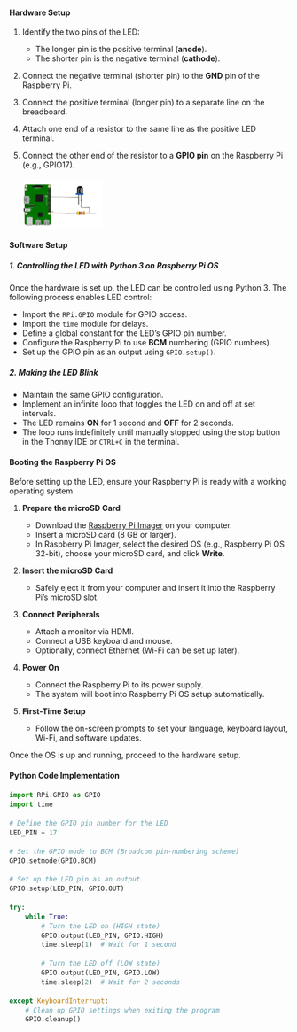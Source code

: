 
#### Hardware Setup
1. Identify the two pins of the LED:  
   - The longer pin is the positive terminal (**anode**).  
   - The shorter pin is the negative terminal (**cathode**).  
2. Connect the negative terminal (shorter pin) to the **GND** pin of the Raspberry Pi.  
3. Connect the positive terminal (longer pin) to a separate line on the breadboard.  
4. Attach one end of a resistor to the same line as the positive LED terminal.  
5. Connect the other end of the resistor to a **GPIO pin** on the Raspberry Pi (e.g., GPIO17).  

   <div><img src="./images/diagram.jpeg" alt="re-entrance" width='30%'></div>

#### Software Setup

##### 1. Controlling the LED with Python 3 on Raspberry Pi OS
Once the hardware is set up, the LED can be controlled using Python 3. The following process enables LED control:

- Import the `RPi.GPIO` module for GPIO access.  
- Import the `time` module for delays.  
- Define a global constant for the LED’s GPIO pin number.  
- Configure the Raspberry Pi to use **BCM** numbering (GPIO numbers).  
- Set up the GPIO pin as an output using `GPIO.setup()`.  

##### 2. Making the LED Blink
- Maintain the same GPIO configuration.  
- Implement an infinite loop that toggles the LED on and off at set intervals.  
- The LED remains **ON** for 1 second and **OFF** for 2 seconds.  
- The loop runs indefinitely until manually stopped using the stop button in the Thonny IDE or `CTRL+C` in the terminal.  



#### Booting the Raspberry Pi OS
Before setting up the LED, ensure your Raspberry Pi is ready with a working operating system.

1. **Prepare the microSD Card**  
   - Download the [Raspberry Pi Imager](https://www.raspberrypi.com/software/) on your computer.  
   - Insert a microSD card (8 GB or larger).  
   - In Raspberry Pi Imager, select the desired OS (e.g., Raspberry Pi OS 32-bit), choose your microSD card, and click **Write**.  

2. **Insert the microSD Card**  
   - Safely eject it from your computer and insert it into the Raspberry Pi’s microSD slot.  

3. **Connect Peripherals**  
   - Attach a monitor via HDMI.  
   - Connect a USB keyboard and mouse.  
   - Optionally, connect Ethernet (Wi-Fi can be set up later).  

4. **Power On**  
   - Connect the Raspberry Pi to its power supply.  
   - The system will boot into Raspberry Pi OS setup automatically.  

5. **First-Time Setup**  
   - Follow the on-screen prompts to set your language, keyboard layout, Wi-Fi, and software updates.  

Once the OS is up and running, proceed to the hardware setup.




#### Python Code Implementation

```python
import RPi.GPIO as GPIO
import time

# Define the GPIO pin number for the LED
LED_PIN = 17

# Set the GPIO mode to BCM (Broadcom pin-numbering scheme)
GPIO.setmode(GPIO.BCM)

# Set up the LED pin as an output
GPIO.setup(LED_PIN, GPIO.OUT)

try:
    while True:
        # Turn the LED on (HIGH state)
        GPIO.output(LED_PIN, GPIO.HIGH)
        time.sleep(1)  # Wait for 1 second

        # Turn the LED off (LOW state)
        GPIO.output(LED_PIN, GPIO.LOW)
        time.sleep(2)  # Wait for 2 seconds

except KeyboardInterrupt:
    # Clean up GPIO settings when exiting the program
    GPIO.cleanup()
